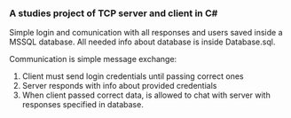 <h3>A studies project of TCP server and client in C#</h3>

Simple login and comunication with all responses and users saved inside a MSSQL database. 
All needed info about database is inside Database.sql.

Communication is simple message exchange:
1. Client must send login credentials until passing correct ones
2. Server responds with info about provided credentials
3. When client passed correct data, is allowed to chat with server with responses specified in database.